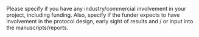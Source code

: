 Please specify if you have any industry/commercial involvement in your project, including funding. Also, specify if the funder expects to have involvement in the protocol design, early sight of results and / or input into the manuscripts/reports.
